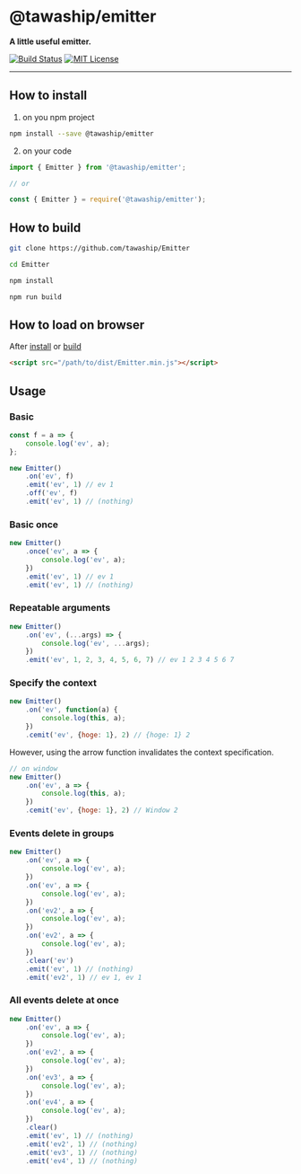 # @tawaship/emitter

**A little useful emitter.**

[![Build Status](https://travis-ci.com/tawaship/Emitter.svg?branch=master)](https://travis-ci.com/tawaship/Emitter)
[![MIT License](http://img.shields.io/badge/license-MIT-blue.svg?style=flat)](LICENSE)

---


## How to install

1. on you npm project

```sh
npm install --save @tawaship/emitter
```

2. on your code

```javascript
import { Emitter } from '@tawaship/emitter';

// or

const { Emitter } = require('@tawaship/emitter');
```

## How to build

```sh
git clone https://github.com/tawaship/Emitter

cd Emitter

npm install

npm run build
```

## How to load on browser

After [install](#how-to-install) or [build](#how-to-build)

```html
<script src="/path/to/dist/Emitter.min.js"></script>
```

## Usage

### Basic
```javascript
const f = a => {
	console.log('ev', a);
};

new Emitter()
	.on('ev', f)
	.emit('ev', 1) // ev 1
	.off('ev', f)
	.emit('ev', 1) // (nothing)
```

### Basic once
```javascript
new Emitter()
	.once('ev', a => {
		console.log('ev', a);
	})
	.emit('ev', 1) // ev 1
	.emit('ev', 1) // (nothing)
```

### Repeatable arguments
```javascript
new Emitter()
	.on('ev', (...args) => {
		console.log('ev', ...args);
	})
	.emit('ev', 1, 2, 3, 4, 5, 6, 7) // ev 1 2 3 4 5 6 7
```

### Specify the context
```javascript
new Emitter()
	.on('ev', function(a) {
		console.log(this, a);
	})
	.cemit('ev', {hoge: 1}, 2) // {hoge: 1} 2
```

However, using the arrow function invalidates the context specification.

```javascript
// on window
new Emitter()
	.on('ev', a => {
		console.log(this, a);
	})
	.cemit('ev', {hoge: 1}, 2) // Window 2
```

### Events delete in groups
```javascript
new Emitter()
	.on('ev', a => {
		console.log('ev', a);
	})
	.on('ev', a => {
		console.log('ev', a);
	})
	.on('ev2', a => {
		console.log('ev', a);
	})
	.on('ev2', a => {
		console.log('ev', a);
	})
	.clear('ev')
	.emit('ev', 1) // (nothing)
	.emit('ev2', 1) // ev 1, ev 1
```

### All events delete at once
```javascript
new Emitter()
	.on('ev', a => {
		console.log('ev', a);
	})
	.on('ev2', a => {
		console.log('ev', a);
	})
	.on('ev3', a => {
		console.log('ev', a);
	})
	.on('ev4', a => {
		console.log('ev', a);
	})
	.clear()
	.emit('ev', 1) // (nothing)
	.emit('ev2', 1) // (nothing)
	.emit('ev3', 1) // (nothing)
	.emit('ev4', 1) // (nothing)
```